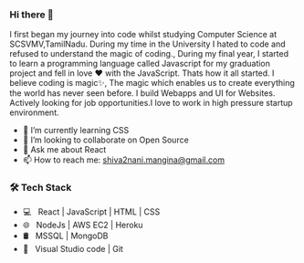 ### Hi there 👋

I first began my journey into code whilst studying Computer Science at SCSVMV,TamilNadu. During my time in the University I hated to code and refused to understand the magic of coding., During my final year, I started to learn a programming language called Javascript for my graduation project and fell in love ❤️ with the JavaScript. Thats how it all started.
I believe coding is magic✨, The magic which enables us to create everything the world has never seen before.
I build Webapps and UI for Websites. Actively looking for job opportunities.I love to work in high pressure startup environment.
 
- 🌱 I’m currently learning CSS
- 👯 I’m looking to collaborate on Open Source
- 💬 Ask me about React
- 📫 How to reach me: shiva2nani.mangina@gmail.com


<h3>🛠 Tech Stack</h3>

- 💻 &nbsp; React | JavaScript | HTML | CSS  
- 🌐 &nbsp; NodeJs | AWS EC2 | Heroku 
- 🛢 &nbsp; MSSQL | MongoDB 
- 🔧 &nbsp; Visual Studio code | Git

